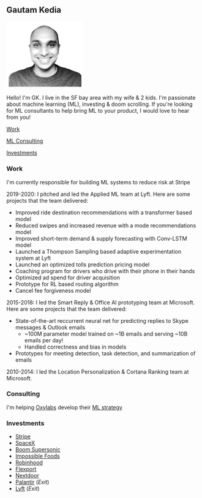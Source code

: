 ## Gautam Kedia

<img src="profile.png" width="200">

Hello! I'm GK. I live in the SF bay area with my wife & 2 kids. I'm passionate about machine learning (ML), investing & doom scrolling. If you're looking for ML consultants to help bring ML to your product, I would love to hear from you!

[Work](#work)

[ML Consulting](#consulting)
 
[Investments](#investments)

### Work 

I'm currently responsible for building ML systems to reduce risk at Stripe

2019-2020: I pitched and led the Applied ML team at Lyft. Here are some projects that the team delivered:
* Improved ride destination recommendations with a transformer based model
* Reduced swipes and increased revenue with a mode recommendations model
* Improved short-term demand & supply forecasting with Conv-LSTM model
* Launched a Thompson Sampling based adaptive experimentation system at Lyft
* Launched an optimized tolls prediction pricing model
* Coaching program for drivers who drive with their phone in their hands
* Optimized ad spend for driver acquisition
* Prototype for RL based routing algorithm
* Cancel fee forgiveness model

2015-2018: I led the Smart Reply & Office AI prototyping team at Microsoft. Here are some projects that the team delivered:
* State-of-the-art reccurrent neural net for predicting replies to Skype messages & Outlook emails
  * ~100M parameter model trained on ~1B emails and serving ~10B emails per day!
  * Handled correctness and bias in models
* Prototypes for meeting detection, task detection, and summarization of emails

2010-2014: I led the Location Personalization & Cortana Ranking team at Microsoft.

### Consulting

I'm helping [Oxylabs](oxylabs.io) develop their [ML strategy](https://apnews.com/press-release/accesswire/265ddbed7c8f38c7a612caaaa5fc9fe5)

### Investments

* [Stripe](https://www.stripe.com/)
* [SpaceX](https://www.spacex.com/)
* [Boom Supersonic](https://boomsupersonic.com/)
* [Impossible Foods](https://www.impossiblefoods.com/)
* [Robinhood](https://robinhood.com/)
* [Flexport](https://www.flexport.com/)
* [Nextdoor](https://nextdoor.com/)
* [Palantir](https://www.palantir.com/) (*Exit*)
* [Lyft](https://www.lyft.com/) (*Exit*)


